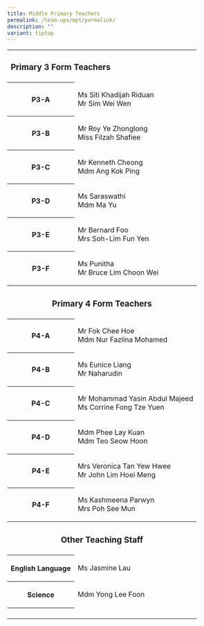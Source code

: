 ```yaml
---
title: Middle Primary Teachers
permalink: /team-ups/mpt/permalink/
description: ""
variant: tiptap
---
```

<table><tbody><tr><td rowspan="1" colspan="2"><h3><strong>Primary 3 Form Teachers</strong></h3></td></tr><tr><th rowspan="1" colspan="1"><p>P3-A</p></th><td rowspan="1" colspan="1"><p>Ms Siti Khadijah Riduan<br>Mr Sim Wei Wen</p></td></tr><tr><th rowspan="1" colspan="1"><p>P3-B</p></th><td rowspan="1" colspan="1"><p>Mr Roy Ye Zhonglong<br>Miss Filzah Shafiee</p></td></tr><tr><th rowspan="1" colspan="1"><p>P3-C</p></th><td rowspan="1" colspan="1"><p>Mr Kenneth Cheong&nbsp;<br>Mdm Ang Kok Ping</p></td></tr><tr><th rowspan="1" colspan="1"><p>P3-D</p></th><td rowspan="1" colspan="1"><p>Ms Saraswathi<br>Mdm Ma Yu</p></td></tr><tr><th rowspan="1" colspan="1"><p>P3-E</p></th><td rowspan="1" colspan="1"><p>Mr Bernard Foo<br>Mrs Soh-Lim Fun Yen</p></td></tr><tr><th rowspan="1" colspan="1"><p>P3-F</p></th><td rowspan="1" colspan="1"><p>Ms Punitha<br>Mr Bruce Lim Choon Wei</p></td></tr><tr><th rowspan="1" colspan="2"><p></p><h3><strong>Primary 4 Form Teachers</strong></h3></th></tr><tr><th rowspan="1" colspan="1"><p>P4-A</p></th><td rowspan="1" colspan="1"><p>Mr Fok Chee Hoe<br>Mdm Nur Fazlina Mohamed</p></td></tr><tr><th rowspan="1" colspan="1"><p>P4-B</p></th><td rowspan="1" colspan="1"><p>Ms Eunice Liang&nbsp;<br>Mr Naharudin</p></td></tr><tr><th rowspan="1" colspan="1"><p>P4-C</p></th><td rowspan="1" colspan="1"><p>Mr Mohammad Yasin Abdul Majeed<br>Ms Corrine Fong Tze Yuen</p></td></tr><tr><th rowspan="1" colspan="1"><p>P4-D</p></th><td rowspan="1" colspan="1"><p>Mdm Phee Lay Kuan<br>Mdm Teo Seow Hoon</p></td></tr><tr><th rowspan="1" colspan="1"><p>P4-E</p></th><td rowspan="1" colspan="1"><p>Mrs Veronica Tan Yew Hwee<br>Mr John Lim Hoei Meng</p></td></tr><tr><th rowspan="1" colspan="1"><p>P4-F</p></th><td rowspan="1" colspan="1"><p>Ms Kashmeena Parwyn<br>Mrs Poh See Mun</p></td></tr><tr><th rowspan="1" colspan="2"><p></p><h3><strong>Other Teaching Staff</strong></h3></th></tr><tr><th rowspan="1" colspan="1"><p>English Language</p></th><td rowspan="1" colspan="1"><p>Ms Jasmine Lau</p></td></tr><tr><th rowspan="1" colspan="1"><p>Science</p></th><td rowspan="1" colspan="1"><p>Mdm Yong Lee Foon</p></td></tr><tr><th rowspan="1" colspan="1"><p></p></th><td rowspan="1" colspan="1"><p></p></td></tr></tbody></table><p></p>